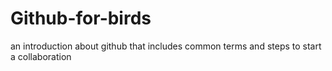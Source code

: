 # Github-for-birds
an introduction about github that includes common terms and steps to start a collaboration

